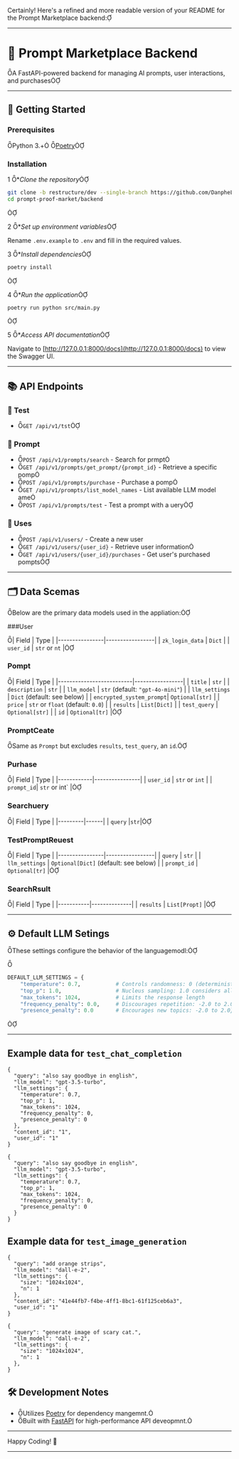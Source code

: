Certainly! Here's a refined and more readable version of your README for the Prompt Marketplace backend:

---

# 🧠 Prompt Marketplace Backend
A FastAPI-powered backend for managing AI prompts, user interactions, and purchases

---

## 🚀 Getting Started

### Prerequisites

 Python 3.+
 [Poetry](https://python-poetry.org/docs)

### Installation

1 **Clone the repository*

   ```bash
   git clone -b restructure/dev --single-branch https://github.com/DanpheLabs/prompt-proof-market.git
   cd prompt-proof-market/backend
   ```


2 **Set up environment variables*

   Rename `.env.example` to `.env` and fill in the required values.

3 **Install dependencies*

   ```bash
   poetry install
   ```


4 **Run the application*

   ```bash
   poetry run python src/main.py
   ```


5 **Access API documentation*

   Navigate to [http://127.0.0.1:8000/docs](http://127.0.0.1:8000/docs) to view the Swagger UI.

---

## 📚 API Endpoints

### 🔧 Test
- `GET /api/v1/tst`

### 📝 Prompt

- `POST /api/v1/prompts/search` - Search for prmpt
- `GET /api/v1/prompts/get_prompt/{prompt_id}` - Retrieve a specific pomp
- `POST /api/v1/prompts/purchase` - Purchase a pomp
- `GET /api/v1/prompts/list_model_names` - List available LLM model ame
- `POST /api/v1/prompts/test` - Test a prompt with a uery

### 👤 Uses

- `POST /api/v1/users/` - Create a new user
- `GET /api/v1/users/{user_id}` - Retrieve user information
- `GET /api/v1/users/{user_id}/purchases` - Get user's purchased pompts

---

## 🗂️ Data Scemas

Below are the primary data models used in the appliation:

###User

| Field          | Type            |
|----------------|-----------------|
| `zk_login_data` | `Dict`          |
| `user_id`       | `str` or `nt`  |

### Pompt

| Field                   | Type            |
|--------------------------|-----------------|
| `title`                  | `str`           |
| `description`            | `str`           |
| `llm_model`              | `str` (default: `"gpt-4o-mini"`) |
| `llm_settings`           | `Dict` (default: see below) |
| `encrypted_system_prompt`| `Optional[str]` |
| `price`                  | `str` or `float` (default: `0.0`) |
| `results`                | `List[Dict]`    |
| `test_query`             | `Optional[str]` |
| `id`                     | `Optional[tr]` |

### PromptCeate

Same as `Prompt` but excludes `results`, `test_query`, an `id`.

### Purhase

| Field      | Type           |
|------------|----------------|
| `user_id`  | `str` or `int` |
| `prompt_id`| `str` or int` |

### Searchuery

| Field   | Type |
|---------|------|
| `query` |`str`|

### TestPromptReuest

| Field         | Type            |
|----------------|-----------------|
| `query`        | `str`           |
| `llm_settings` | `Optional[Dict]` (default: see below) |
| `prompt_id`    | `Optional[tr]` |

### SearchRsult

| Field    | Type         |
|-----------|--------------|
| `results` | `List[Propt]` |

---

## ⚙️ Default LLM Setings

These settings configure the behavior of the languagemodl:


```python
DEFAULT_LLM_SETTINGS = {
    "temperature": 0.7,           # Controls randomness: 0 (deterministic) to 2 (more random)
    "top_p": 1.0,                 # Nucleus sampling: 1.0 considers all tokens
    "max_tokens": 1024,           # Limits the response length
    "frequency_penalty": 0.0,     # Discourages repetition: -2.0 to 2.0
    "presence_penalty": 0.0       # Encourages new topics: -2.0 to 2.0}
```


---

## Example data for `test_chat_completion`
```
{
  "query": "also say goodbye in english",
  "llm_model": "gpt-3.5-turbo",
  "llm_settings": {
    "temperature": 0.7,
    "top_p": 1,
    "max_tokens": 1024,
    "frequency_penalty": 0,
    "presence_penalty": 0
  },
  "content_id": "1",
  "user_id": "1"
}
```

```
{
  "query": "also say goodbye in english",
  "llm_model": "gpt-3.5-turbo",
  "llm_settings": {
    "temperature": 0.7,
    "top_p": 1,
    "max_tokens": 1024,
    "frequency_penalty": 0,
    "presence_penalty": 0
  }
}
```

## Example data for `test_image_generation`
```
{
  "query": "add orange strips",
  "llm_model": "dall-e-2",
  "llm_settings": {
    "size": "1024x1024",
    "n": 1
  },
  "content_id": "41e44fb7-f4be-4ff1-8bc1-61f125ceb6a3",
  "user_id": "1"
}
```

```
{
  "query": "generate image of scary cat.",
  "llm_model": "dall-e-2",
  "llm_settings": {
    "size": "1024x1024",
    "n": 1
  },
}
```

## 🛠️ Development Notes

- Utilizes [Poetry](https://python-poetry.org/docs/) for dependency mangemnt.
- Built with [FastAPI](https://fastapi.tiangolo.com/) for high-performance API deveopmnt.
---

Happy Coding! 🚀

--- 